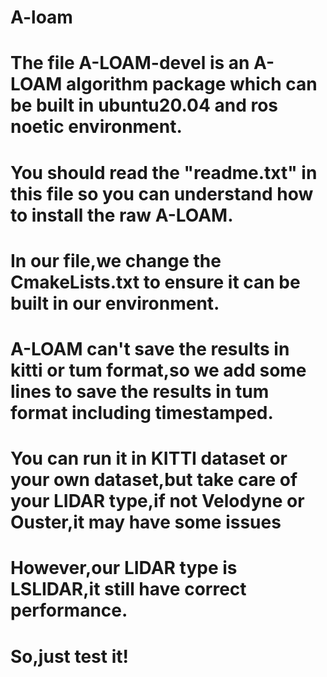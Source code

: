 # A-loam

# The file A-LOAM-devel is an A-LOAM algorithm package which can be built in ubuntu20.04 and ros noetic environment.
# You should read the "readme.txt" in this file so you can understand how to install the raw A-LOAM.

# In our file,we change the CmakeLists.txt to ensure it can be built in our environment.
# A-LOAM can't save the results in kitti or tum format,so we add some lines to save the results in tum format including timestamped.

# You can run it in KITTI dataset or your own dataset,but take care of your LIDAR type,if not Velodyne or Ouster,it may have some issues
# However,our LIDAR type is LSLIDAR,it still have correct performance.

# So,just test it!
